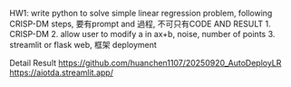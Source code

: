 HW1: write python to solve simple linear regression problem, following CRISP-DM steps,
             要有prompt and 過程, 不可只有CODE AND RESULT
             1. CRISP-DM
             2. allow user to modify a in ax+b, noise, number of points 
             3. streamlit or flask web, 框架 deployment
 
Detail Result
https://github.com/huanchen1107/20250920_AutoDeployLR
         https://aiotda.streamlit.app/